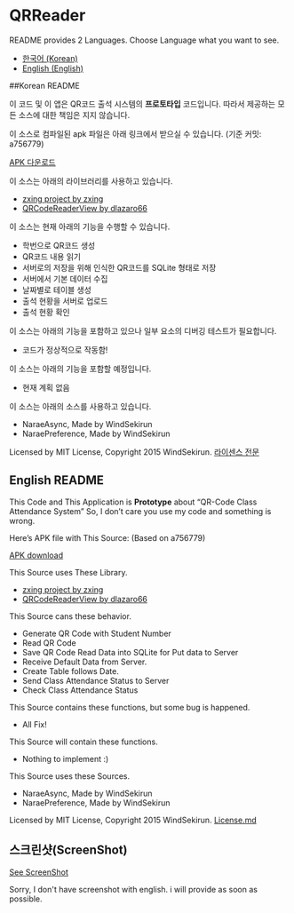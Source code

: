# QRReader

README provides 2 Languages.
Choose Language what you want to see. 

* [한국어 (Korean)](README.md#korean-readme)
* [English (English)](README.md#english-readme)

##Korean README

이 코드 및 이 앱은 QR코드 출석 시스템의 **프로토타입** 코드입니다.
따라서 제공하는 모든 소스에 대한 책임은 지지 않습니다.

이 소스로 컴파일된 apk 파일은 아래 링크에서 받으실 수 있습니다. (기준 커밋:  a756779)

[APK 다운로드](https://github.com/WindSekirun/QRReader/blob/master/app/app-release.apk)

이 소스는 아래의 라이브러리를 사용하고 있습니다.

* [zxing project by zxing](https://github.com/zxing/zxing)
* [QRCodeReaderView by dlazaro66](https://github.com/dlazaro66/QRCodeReaderView)

이 소스는 현재 아래의 기능을 수행할 수 있습니다.

* 학번으로 QR코드 생성
* QR코드 내용 읽기
* 서버로의 저장을 위해 인식한 QR코드를 SQLite 형태로 저장
* 서버에서 기본 데이터 수집
* 날짜별로 테이블 생성
* 출석 현황을 서버로 업로드
* 출석 현황 확인

이 소스는 아래의 기능을 포함하고 있으나 일부 요소의 디버깅 테스트가 필요합니다.

* 코드가 정상적으로 작동함!

이 소스는 아래의 기능을 포함할 예정입니다.

* 현재 계획 없음

이 소스는 아래의 소스를 사용하고 있습니다.

* NaraeAsync, Made by WindSekirun
* NaraePreference, Made by WindSekirun

Licensed by MIT License, Copyright 2015 WindSekirun. 
[라이센스 전문](https://github.com/WindSekirun/QRReader/blob/master/License.md)

## English README

This Code and This Application is **Prototype** about “QR-Code Class Attendance System” 
So, I don’t care you use my code and something is wrong.

Here’s APK file with This Source: (Based on a756779)

[APK download](https://github.com/WindSekirun/QRReader/blob/master/app/app-release.apk)

This Source uses These Library.

* [zxing project by zxing](https://github.com/zxing/zxing)
* [QRCodeReaderView by dlazaro66](https://github.com/dlazaro66/QRCodeReaderView)

This Source cans these behavior.

* Generate QR Code with Student Number
* Read QR Code
* Save QR Code Read Data into SQLite for Put data to Server
* Receive Default Data from Server.
* Create Table follows Date.
* Send Class Attendance Status to Server
* Check Class Attendance Status

This Source contains these functions, but some bug is happened.

* All Fix!

This Source will contain these functions.

* Nothing to implement :)

This Source uses these Sources.

* NaraeAsync, Made by WindSekirun
* NaraePreference, Made by WindSekirun

Licensed by MIT License, Copyright 2015 WindSekirun. 
[License.md](https://github.com/WindSekirun/QRReader/blob/master/License.md)

## 스크린샷(ScreenShot)

[See ScreenShot](https://github.com/WindSekirun/QRReader/tree/master/screenshot)

Sorry, I don't have screenshot with english. i will provide as soon as possible.

